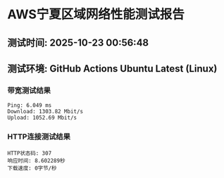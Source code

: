 # AWS宁夏区域网络性能测试报告
## 测试时间: 2025-10-23 00:56:48
## 测试环境: GitHub Actions Ubuntu Latest (Linux)

### 带宽测试结果
```
Ping: 6.049 ms
Download: 1303.82 Mbit/s
Upload: 1052.69 Mbit/s
```

### HTTP连接测试结果
```
HTTP状态码: 307
响应时间: 8.602289秒
下载速度: 0字节/秒
```

